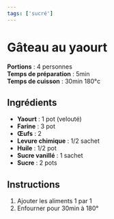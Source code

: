 ```yaml
---
tags: ['sucré']
---
```


# Gâteau au yaourt

**Portions** : 4 personnes  
**Temps de préparation** : 5min  
**Temps de cuisson** : 30min 180°c

<TagLinks />

## Ingrédients

- **Yaourt** : 1 pot (velouté)
- **Farine** : 3 pot
- **Œufs** : 2
- **Levure chimique** : 1/2 sachet
- **Huile** : 1/2 pot
- **Sucre vanillé** : 1 sachet
- **Sucre** : 2 pots

## Instructions

1. Ajouter les aliments 1 par 1
2. Enfourner pour 30min à 180°